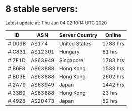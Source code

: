 # 8 stable servers:

Latest update at: Thu Jun 04 02:10:14 UTC 2020

| ID | ASN | Server Country | Online |
| -- | --- | -------------- | ------ |
| #.D09B | AS174 | United States | 1783 hrs |
| #.C831 | AS12301 | Hungary | 61 hrs |
| #.7F1D | AS63949 | Singapore | 1783 hrs |
| #.B6F8 | AS63888 | Hong Kong | 1533 hrs |
| #.BD3E | AS63888 | Hong Kong | 2602 hrs |
| #.2A79 | AS63949 | Japan | 1442 hrs |
| #.33B9 | AS63888 | Hong Kong | 23 hrs |
| #.4928 | AS20473 | Japan | 52 hrs |

